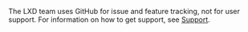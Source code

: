 The LXD team uses GitHub for issue and feature tracking, not for user support.
For information on how to get support, see [Support](https://documentation.ubuntu.com/lxd/en/latest/support/).
